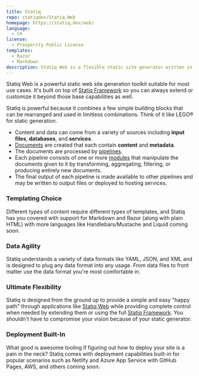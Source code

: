 ```yaml
---
title: Statiq
repo: statiqdev/Statiq.Web
homepage: https://statiq.dev/web/
language:
  - C#
license:
  - Prosperity Public License
templates:
  - Razor
  - Markdown
description: Statiq Web is a flexible static site generator written in .NET
---
```



Statiq Web is a powerful static web site generation toolkit suitable for most use cases. It's built on top of [Statiq Framework](https://statiq.dev/framework/) so you can always extend or customize it beyond those base capabilities as well.

Statiq is powerful because it combines a few simple building blocks that can be rearranged and used in limitless combinations. Think of it like LEGO® for static generation.

* Content and data can come from a variety of sources including **input files**, **databases**, and **services**.
* [Documents](https://statiq.dev/framework/documents/) are created that each contain **content** and **metadata**.
* The documents are processed by [pipelines](https://statiq.dev/framework/pipelines/).
* Each pipeline consists of one or more [modules](https://statiq.dev/framework/pipelines/modules/) that manipulate the documents given to it by transforming, aggregating, filtering, or producing entirely new documents.
* The final output of each pipeline is made available to other pipelines and may be written to output files or deployed to hosting services.


### Templating Choice

Different types of content require different types of templates, and Statiq has you covered with support for Markdown and Razor (along with plain HTML) with more languages like Handlebars/Mustache and Liquid coming soon.

### Data Agility

Statiq understands a variety of data formats like YAML, JSON, and XML and is designed to plug any data format into any usage. From data files to front matter use the data format you're most comfortable in.

### Ultimate Flexibility

Statiq is designed from the ground up to provide a simple and easy "happy path" through applications like [Statiq Web](https://statiq.dev/web/) while providing complete control when needed by extending them or using the full [Statiq Framework](https://statiq.dev/framework/). You shouldn't have to compromise your vision because of your static generator.

### Deployment Built-In

What good is awesome tooling if figuring out how to deploy your site is a pain in the neck? Statiq comes with deployment capabilities built-in for popular scenarios such as Netlify and Azure App Service with GitHub Pages, AWS, and others coming soon.
